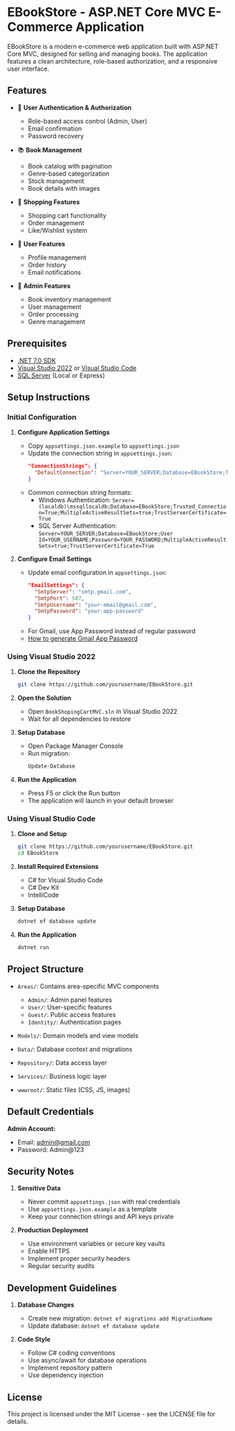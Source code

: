 # EBookStore - ASP.NET Core MVC E-Commerce Application

EBookStore is a modern e-commerce web application built with ASP.NET Core MVC, designed for selling and managing books. The application features a clean architecture, role-based authorization, and a responsive user interface.

## Features

- 🔐 **User Authentication & Authorization**
  - Role-based access control (Admin, User)
  - Email confirmation
  - Password recovery

- 📚 **Book Management**
  - Book catalog with pagination
  - Genre-based categorization
  - Stock management
  - Book details with images

- 🛒 **Shopping Features**
  - Shopping cart functionality
  - Order management
  - Like/Wishlist system

- 👤 **User Features**
  - Profile management
  - Order history
  - Email notifications

- 🔧 **Admin Features**
  - Book inventory management
  - User management
  - Order processing
  - Genre management

## Prerequisites

- [.NET 7.0 SDK](https://dotnet.microsoft.com/download/dotnet/7.0)
- [Visual Studio 2022](https://visualstudio.microsoft.com/vs/) or [Visual Studio Code](https://code.visualstudio.com/)
- [SQL Server](https://www.microsoft.com/en-us/sql-server/sql-server-downloads) (Local or Express)

## Setup Instructions

### Initial Configuration

1. **Configure Application Settings**
   - Copy `appsettings.json.example` to `appsettings.json`
   - Update the connection string in `appsettings.json`:
     ```json
     "ConnectionStrings": {
       "DefaultConnection": "Server=YOUR_SERVER;Database=EBookStore;Trusted_Connection=True;MultipleActiveResultSets=true;TrustServerCertificate=True"
     }
     ```
   - Common connection string formats:
     - Windows Authentication: `Server=(localdb)\mssqllocaldb;Database=EBookStore;Trusted_Connection=True;MultipleActiveResultSets=true;TrustServerCertificate=True`
     - SQL Server Authentication: `Server=YOUR_SERVER;Database=EBookStore;User Id=YOUR_USERNAME;Password=YOUR_PASSWORD;MultipleActiveResultSets=true;TrustServerCertificate=True`

2. **Configure Email Settings**
   - Update email configuration in `appsettings.json`:
     ```json
     "EmailSettings": {
       "SmtpServer": "smtp.gmail.com",
       "SmtpPort": 587,
       "SmtpUsername": "your-email@gmail.com",
       "SmtpPassword": "your-app-password"
     }
     ```
   - For Gmail, use App Password instead of regular password
   - [How to generate Gmail App Password](https://support.google.com/accounts/answer/185833?hl=en)

### Using Visual Studio 2022

1. **Clone the Repository**
   ```bash
   git clone https://github.com/yourusername/EBookStore.git
   ```

2. **Open the Solution**
   - Open `BookShopingCartMVC.sln` in Visual Studio 2022
   - Wait for all dependencies to restore

3. **Setup Database**
   - Open Package Manager Console
   - Run migration:
     ```bash
     Update-Database
     ```

4. **Run the Application**
   - Press F5 or click the Run button
   - The application will launch in your default browser

### Using Visual Studio Code

1. **Clone and Setup**
   ```bash
   git clone https://github.com/yourusername/EBookStore.git
   cd EBookStore
   ```

2. **Install Required Extensions**
   - C# for Visual Studio Code
   - C# Dev Kit
   - IntelliCode

3. **Setup Database**
   ```bash
   dotnet ef database update
   ```

4. **Run the Application**
   ```bash
   dotnet run
   ```

## Project Structure

- `Areas/`: Contains area-specific MVC components
  - `Admin/`: Admin panel features
  - `User/`: User-specific features
  - `Guest/`: Public access features
  - `Identity/`: Authentication pages

- `Models/`: Domain models and view models
- `Data/`: Database context and migrations
- `Repository/`: Data access layer
- `Services/`: Business logic layer
- `wwwroot/`: Static files (CSS, JS, images)

## Default Credentials

**Admin Account:**
- Email: admin@gmail.com
- Password: Admin@123

## Security Notes

1. **Sensitive Data**
   - Never commit `appsettings.json` with real credentials
   - Use `appsettings.json.example` as a template
   - Keep your connection strings and API keys private

2. **Production Deployment**
   - Use environment variables or secure key vaults
   - Enable HTTPS
   - Implement proper security headers
   - Regular security audits

## Development Guidelines

1. **Database Changes**
   - Create new migration: `dotnet ef migrations add MigrationName`
   - Update database: `dotnet ef database update`

2. **Code Style**
   - Follow C# coding conventions
   - Use async/await for database operations
   - Implement repository pattern
   - Use dependency injection

## License

This project is licensed under the MIT License - see the LICENSE file for details.
